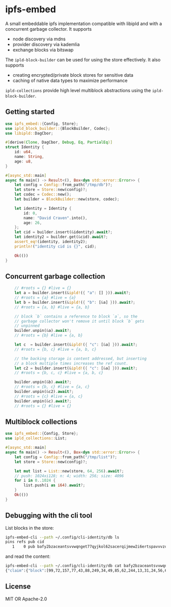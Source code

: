 # ipfs-embed
A small embeddable ipfs implementation compatible with libipld and with a concurrent garbage
collector. It supports
* node discovery via mdns
* provider discovery via kademlia
* exchange blocks via bitswap

The `ipld-block-builder` can be used for using the store effectively. It also supports
* creating encrypted/private block stores for sensitive data
* caching of native data types to maximize performance

`ipld-collections` provide high level multiblock abstractions using the `ipld-block-builder`.

## Getting started
```rust
use ipfs_embed::{Config, Store};
use ipld_block_builder::{BlockBuilder, Codec};
use libipld::DagCbor;

#[derive(Clone, DagCbor, Debug, Eq, PartialEq)]
struct Identity {
    id: u64,
    name: String,
    age: u8,
}

#[async_std::main]
async fn main() -> Result<(), Box<dyn std::error::Error>> {
    let config = Config::from_path("/tmp/db")?;
    let store = Store::new(config)?;
    let codec = Codec::new();
    let builder = BlockBuilder::new(store, codec);

    let identity = Identity {
        id: 0,
        name: "David Craven".into(),
        age: 26,
    };
    let cid = builder.insert(&identity).await?;
    let identity2 = builder.get(&cid).await?;
    assert_eq!(identity, identity2);
    println!("identity cid is {}", cid);

    Ok(())
}
```

## Concurrent garbage collection
```rust
    // #roots = {} #live = {}
    let a = builder.insert(&ipld!({ "a": [] })).await?;
    // #roots = {a} #live = {a}
    let b = builder.insert(&ipld!({ "b": [&a] })).await?;
    // #roots = {a, b} #live = {a, b}

    // block `b` contains a reference to block `a`, so the
    // garbage collector won't remove it until block `b` gets
    // unpinned
    builder.unpin(&a).await?;
    // #roots = {b} #live = {a, b}

    let c  = builder.insert(&ipld!({ "c": [&a] })).await?;
    // #roots = {b, c} #live = {a, b, c}

    // the backing storage is content addressed, but inserting
    // a block multiple times increases the ref count.
    let c2 = builder.insert(&ipld!({ "c": [&a] })).await?;
    // #roots = {b, c, c} #live = {a, b, c}

    builder.unpin(&b).await?;
    // #roots = {b, c} #live = {a, c}
    builder.unpin(&c2).await?;
    // #roots = {c} #live = {a, c}
    builder.unpin(&c).await?;
    // #roots = {} #live = {}
```

## Multiblock collections
```rust
use ipfs_embed::{Config, Store};
use ipld_collections::List;

#[async_std::main]
async fn main() -> Result<(), Box<dyn std::error::Error>> {
    let config = Config::from_path("/tmp/list")?;
    let store = Store::new(config)?;

    let mut list = List::new(store, 64, 256).await?;
    // push: 1024xi128; n: 4; width: 256; size: 4096
    for i in 0..1024 {
        list.push(i as i64).await?;
    }
    Ok(())
}
```

## Debugging with the cli tool

List blocks in the store:

```sh
ipfs-embed-cli --path ~/.config/cli-identity/db ls
pins refs pub cid
   1    0 pub bafy2bzaceantsvvwqnget77qyjkol62sacerqijmew2i6ertspavvvzopxffc
```

and read the content:

```sh
ipfs-embed-cli --path ~/.config/cli-identity/db cat bafy2bzaceantsvvwqnget77qyjkol62sacerqijmew2i6ertspavvvzopxffc
{"claim":{"block":[99,72,157,77,43,88,249,34,49,85,62,244,13,31,24,56,66,2,13,69,45,25,96,21,72,19,60,17,207,52,248,101],"body":{"Ownership":[{"Github":["dvc94ch"]}]},"ctime":1591965518393,"expire_in":18446744073709551615,"genesis":[3,246,228,41,120,121,231,179,151,127,140,158,252,115,44,84,36,88,59,133,147,67,230,114,157,39,199,218,182,118,223,46],"prev":null,"public":"5GrwvaEF5zXb26Fz9rcQpDWS57CtERHpNehXCPcNoHGKutQY","seqno":1,"uid":0},"signature":[1,126,118,55,106,111,215,158,113,168,56,48,59,225,167,255,125,177,97,234,174,188,152,172,248,210,163,252,8,198,2,170,26,204,11,123,110,35,13,3,107,76,91,18,59,74,135,128,129,147,135,216,216,117,164,134,127,155,3,8,44,122,206,112,128]}
```

## License
MIT OR Apache-2.0
